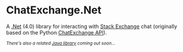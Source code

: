 ChatExchange.Net
================

A [.Net](http://en.wikipedia.org/wiki/.NET_Framework) (4.0) library for interacting with [Stack Exchange](http://stackexchange.com/) chat (originally based on the Python [ChatExchange API](https://github.com/Manishearth/ChatExchange)).

<sup>*There's also a related [Java library](https://github.com/Vincentyification/JChatExchange) coming out soon...*</sup>
